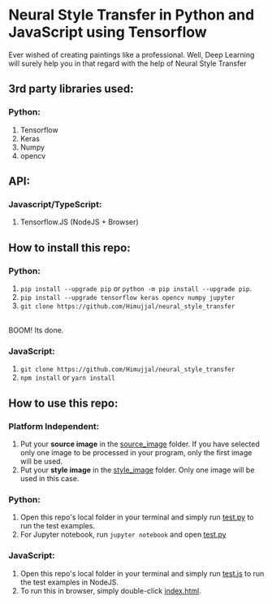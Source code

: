 # Neural Style Transfer in Python and JavaScript using Tensorflow
Ever wished of creating paintings like a professional. Well, Deep Learning will surely help you in that regard with the help of Neural Style Transfer

## 3rd party libraries used:
### Python:
1. Tensorflow
2. Keras
3. Numpy
4. opencv

## API:


### Javascript/TypeScript:
1. Tensorflow.JS (NodeJS + Browser)

## How to install this repo:
### Python:
1. `pip install --upgrade pip` or `python -m pip install --upgrade pip`.
2. `pip install --upgrade tensorflow keras opencv numpy jupyter`
3. `git clone https://github.com/Himujjal/neural_style_transfer`
<br/>
BOOM! Its done.

### JavaScript:
1. `git clone https://github.com/Himujjal/neural_style_transfer`
2. `npm install` or `yarn install`

## How to use this repo:

### Platform Independent:
1. Put your __source image__ in the [source_image](./source_image) folder. If you have selected only one image to be processed in your program, only the first image will be used.
2. Put your __style image__ in the [style_image](./style_image) folder. Only one image will be used in this case.

### Python:
1. Open this repo's local folder in your terminal and simply run [test.py](test.py) to run the test examples.
2. For Jupyter notebook, run `jupyter notebook` and open [test.py](test.ipynb)

### JavaScript:
1. Open this repo's local folder in your terminal and simply run [test.js](test.js) to run the test examples in NodeJS.
2. To run this in browser, simply double-click [index.html](./index.html).